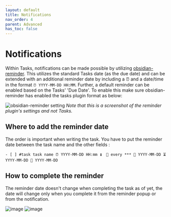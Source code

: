 ```yaml
---
layout: default
title: Notifications
nav_order: 4
parent: Advanced
has_toc: false
---
```


# Notifications

Within Tasks, notifications can be made possible by utilizing [obsidian-reminder](https://github.com/uphy/obsidian-reminder).
This utilizes the standard Tasks date (as the due date) and can be extended with an additional reminder date by including a ⏰ and a date/time in the format `⏰ YYYY-MM-DD HH:MM`.
Further, a default reminder can be enabled based on the Tasks' 'Due Date'.
To enable this make sure obsidian-reminder has enabled the tasks plugin format as below:

![obsidian-reminder setting](https://github.com/sytone/obsidian-tasks-x/raw/tasks-x/main/resources/screenshots/reminder.png)
_Note that this is a screenshot of the reminder plugin's settings and not Tasks._

## Where to add the reminder date

The order is important when writing the task. You have to put the reminder date between the task name and the other fields :

```
- [ ] #task task name ⏰ YYYY-MM-DD HH:mm ⏫  🔁 every *** 🛫 YYYY-MM-DD ⏳ YYYY-MM-DD 📅 YYYY-MM-DD
```

## How to complete the reminder

The reminder date doesn't change when completing the task as of yet, the date will change only when you complete it from the reminder popup or from the notification.

![image](https://user-images.githubusercontent.com/38974541/143463881-e4af4b91-426f-48e8-938e-4a1053b06677.png)
![image](https://user-images.githubusercontent.com/38974541/143464983-542675ae-a467-41c0-aaca-1075c42f8328.png)
